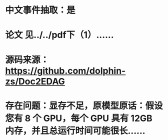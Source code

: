 # 中文事件抽取：是

# 论文 见../../pdf下（1）......

# 源码来源：https://github.com/dolphin-zs/Doc2EDAG

# 存在问题：显存不足，原模型原话：假设您有 8 个 GPU，每个 GPU 具有 12GB 内存，并且总运行时间可能很长......
